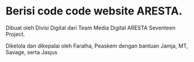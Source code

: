 # Berisi code code website ARESTA.
Dibuat oleh Divisi Digital dari Team Media Digital ARESTA Seventeen Project.



Dikelola dan dikepalai oleh Faralha, Peaskem
dengan bantuan Jamja, MT, Savage, serta Jasjus
